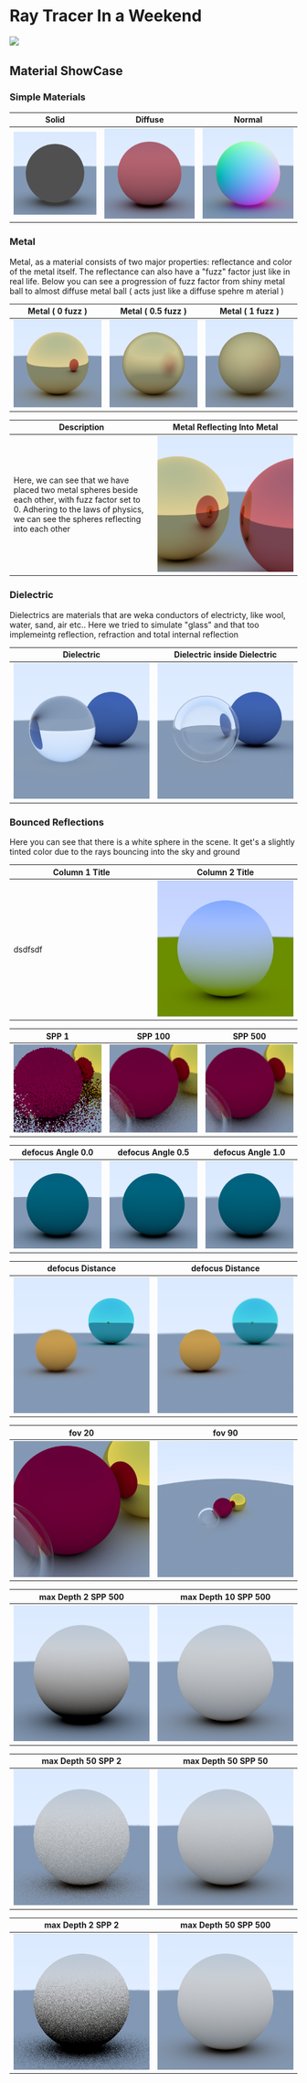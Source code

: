 # Ray Tracer In a Weekend

![](images/heroRender.png)

## Material ShowCase

### Simple Materials

| Solid | Diffuse | Normal |
|-------|---------|--------|
| ![](images/solid/render.png) | ![](images/diffuse/render.png) | ![](images/normal/render.png) |

### Metal

Metal, as a material consists of two major properties: reflectance and color of the metal itself. The reflectance can also have a "fuzz" factor just like in real life. Below you can see a progression of fuzz factor from shiny metal ball to almost diffuse metal ball ( acts just like a diffuse spehre m aterial )
<br>

| Metal ( 0 fuzz ) | Metal ( 0.5 fuzz ) | Metal ( 1 fuzz ) |
|-------|---------|--------|
| ![](images/metal/fuzz0.png) | ![](images/metal/fuzz0.5.png) | ![](images/metal/fuzz1.png) |

<div align="center">
<table>
    <thead>
    <tr>
      <th width="50%">Description</th>
      <th width="50%">Metal Reflecting Into Metal</th>
    </tr>
  </thead>
  <tbody>
  <tr>
    <td width="50%">
      Here, we can see that we have placed two metal spheres beside each other, with fuzz factor set to 0. Adhering to the laws of physics, we can see the spheres reflecting into each other
    </td>
    <td width="50%">
      <img src="images/metal/metalIntoMetalreflection.png" width="100%">
    </td>
  </tr>
    </tbody>
</table>
</div>

###  Dielectric

Dielectrics are materials that are weka conductors of electricty, like wool, water, sand, air etc.. Here we tried to simulate "glass" and that too implemeintg reflection, refraction and total internal reflection

| Dielectric | Dielectric inside Dielectric |
|-------|---------|
| ![](images/dielectric/dielctric.png) | ![](images/dielectric/dielectricInsideDielectricReRender.png) |

### Bounced Reflections

Here you can see that there is a white sphere in the scene. It get's a slightly tinted color due to the rays bouncing into the sky and ground

<div align="center">
<table>
    <thead>
    <tr>
      <th width="50%">Column 1 Title</th>
      <th width="50%">Column 2 Title</th>
    </tr>
  </thead>
  <tbody>
  <tr>
    <td width="50%">
      dsdfsdf
    </td>
    <td width="50%">
      <img src="images/BouncedReflections/render.png" width="100%">
    </td>
  </tr>
    </tbody>
</table>
</div>

| SPP 1 | SPP 100 | SPP 500 |
|-------|---------|--------|
| ![](images/antiAliasing/spp1-upscaled.png) | ![](images/antiAliasing/spp100-upscaled.png) | ![](images/antiAliasing/spp500-upscaled.png) |

| defocus Angle 0.0 | defocus Angle 0.5 | defocus Angle 1.0 |
|-------|---------|--------|
| ![](images/defocusAngle/0.0.png) | ![](images/defocusAngle/0.5.png) | ![](images/defocusAngle/1.0.png) |


| defocus Distance | defocus Distance |
|-------|---------|
| ![](images/defocusDistance/render1.png) | ![](images/defocusDistance/render2.png) |

| fov 20 | fov 90 |
|-------|---------|
| ![](images/fov/20.png) | ![](images/fov/90.png) |

| max Depth 2 SPP 500 | max Depth 10 SPP 500|
|---------|--------|
| ![](images/maxDepth/maxdepth2samplerate500.png) | ![](images/maxDepth/maxdepth10samplerate500.png) |

| max Depth 50 SPP 2 | max Depth 50 SPP 50 | 
|--------------------|---------------------|
| ![](images/maxDepth/maxdepth50samplerate2.png) | ![](images/maxDepth/maxdepth50samplerate50.png) | 

| max Depth 2 SPP 2 | max Depth 50 SPP 500 |
|-------------------|----------------------|
| ![](images/maxDepth/maxdepth2samplerate2.png) | ![](images/maxDepth/maxdepth50samplerate500.png) |
